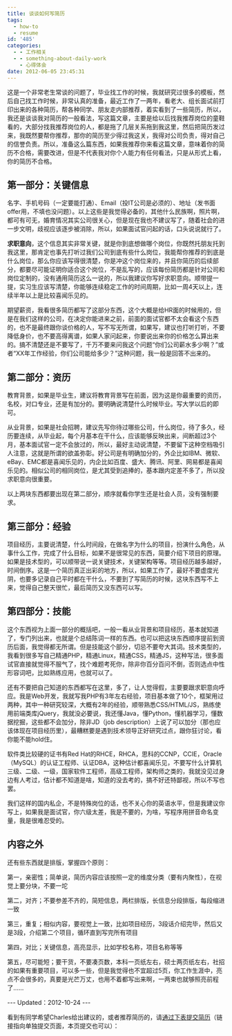 ```yaml
---
title: 谈谈如何写简历
tags:
  - how-to
  - resume
id: '485'
categories:
  - - 工作相关
  - - something-about-daily-work
    - 心得体会
date: 2012-06-05 23:45:31
---
```


这是一个非常老生常谈的问题了，毕业找工作的时候，我就研究过很多的模板，然后自己找工作时候，非常认真的准备，最近工作了一两年，看老大、组长面试前打印出来的各种简历，帮各种同学、朋友走内部推荐，着实看到了一些简历，所以，我还是谈谈我对简历的一般看法，写这篇文章，主要是给以后找我推荐岗位的童鞋看的，大部分找我推荐岗位的人，都是拖了几层关系拖到我这里，然后把简历发过来，我既然要帮你推荐，那你的简历至少得过我这关，我得对公司负责，得对自己的信誉负责。所以，准备这么篇东西，如果我推荐你来看这篇文章，意味着你的简历不合格，需要改进，但是不代表我对你个人能力有任何看法，只是从形式上看，你的简历不合格。
<!-- more -->
## 第一部分：关键信息

名字、手机号码（一定要能打通）、Email（投IT公司是必须的）、地址（发书面offer用，不填也没问题）。以上这些是我觉得必备的，其他什么民族啊，照片啊，都可有可无，婚育情况其实公司很关心，但是现在我也不建议写了，随着社会的进一步文明，歧视应该逐步被消除，所以，如果面试官问起的话，口头说说就行了。

**求职意向**，这个信息其实非常关键，就是你到底想做哪个岗位，你既然托朋友托到我这里，那肯定也事先打听过我们公司到底有些什么岗位，我能帮你推荐的到底是什么岗位，那么你应该写得很清楚，你是冲这个岗位来的，并且你简历的后续部分，都要尽可能证明你适合这个岗位，不是乱写的，应该每份简历都是针对公司和岗位定制的，没有通用简历这么一说的，所以我建议你写好求职意向。顺带提一提，实习生应该写清楚，你能够连续稳定工作的时间周期，比如一周4天以上，连续半年以上是比较喜闻乐见的。

期望薪资，我看很多简历都写了这部分东西，这个大概是给HR面的时候用的，但是在我们这样的公司，在决定你能进来之前，前面的面试官都不太会看这个东西的，也不是最终跟你谈价格的人，写不写无所谓，如果写，建议也打听打听，不要降低身价，也不要高得离谱，如果人家问起来，你要说出来你的价格怎么算出来的。搞不清楚还是不要写了，千万不要来问我这个问题“你们公司薪水多少啊？”或者“XX年工作经验，你们公司能给多少？”这种问题，我一般是回答不出来的。

## 第二部分：资历

教育背景，如果是毕业生，建议将教育背景写在前面，因为这是你最重要的资历，名校，对口专业，还是有加分的。要明确说清楚什么时候毕业。写大学以后的即可。

从业背景，如果是社会招聘，建议先写你待过哪些公司，什么岗位，待了多久，经历要连续，从毕业起，每个月基本在干什么，应该能够反映出来，间断超过3个月，基本面试官一定不会放过的，所以，最好主动说清楚，不要留下这种空档吸引人注意，这就是所谓的欲盖弥彰。好公司是有明确加分的，外企比如IBM、微软、eBay、EMC都是喜闻乐见的，内企比如百度、盛大、腾讯、阿里、网易都是喜闻乐见的。相似公司的相同岗位，是尤其受到追捧的，基本跟内定差不多了，所以投求职意向很重要。

以上两块东西都要出现在第二部分，顺序就看你学生还是社会人员，没有强制要求。

## 第三部分：经验

项目经历，主要说清楚，什么时间段，在做名字为什么的项目，扮演什么角色，从事什么工作，完成了什么目标，如果不是很常见的东西，简要介绍下项目的原理。如果是技术型的，可以顺带说一说关键技术，关键架构等等。项目经历越多越好，时间倒序。这是一个简历真正出彩的地方，所以，如果工作了，最好不要虚度光阴，也要多记录自己平时都在干什么，不要到了写简历的时候，这块东西写不上来，觉得自己整天很忙，最后简历又没东西可以写。

## 第四部分：技能

这个东西视为上面一部分的概括吧，一般一看从业背景和项目经历，基本就知道了，专门列出来，也就是个总结陈词一样的东西。也可以把这块东西顺序提前到资历后面，我觉得都无所谓。但是技能这个部分，切忌不要夸大其词。技术类型的，我看到很多写自己精通PHP，精通Linux，精通CSS，精通JS，这种写法，很多面试官直接就觉得不服气了，找个难题考死你，除非你百分百问不倒，否则选点中性形容词吧，比如熟练应用，也就可以了。

还有不要把自己知道的东西都写在这里，多了，让人觉得假，主要要跟求职意向呼应。我是Web开发，我就写我PHP有3年左右经验，项目基本做了10个，框架用过两种，其中一种研究较深，大概有2年的经验，顺带熟悉CSS/HTML/JS，熟练使用前端类库jQuery，我就没必要说，我还懂Java，懂Python，懂机器学习，懂数据挖掘，这些都不会加分，除非JD（job description）上说了可以加分（那也应该体现在项目经历里），最糟糕要是遇到技术领导正好研究过点，跟你狂讨论，看你能不能hold住。

软件类比较硬的证书有Red Hat的RHCE，RHCA，思科的CCNP，CCIE，Oracle（MySQL）的认证工程师、认证DBA，这种估计都喜闻乐见，不要写什么计算机三级、二级、一级，国家软件工程师，高级工程师，架构师之类的，我就没见过身边有人考过，估计都不知道是啥，知道的没去考的，搞不好还特鄙视，所以不写也罢。

我们这样的国内私企，不是特殊岗位的话，也不关心你的英语水平，但是我建议你写上，如果我是面试官，你六级太差，我是不要的，为啥，写程序用拼音命名变量，我是很难忍受的。

## 内容之外

还有些东西就是排版，掌握四个原则：

第一，亲密性；简单说，简历内容应该按照一定的维度分类（要有内聚性），在视觉上要分块，不要一坨

第二，对齐；不要参差不齐的，简短信息，两栏排版，长信息分段排版，每段缩进一致

第三，重复；相似内容，要视觉上一致，比如项目经历，3段话介绍完毕，然后又是3段，介绍第二个项目，循环直到写完所有项目

第四，对比；关键信息，高亮显示，比如学校名称，项目名称等等

第五，尽可能短；要干货，不要凑页数，本科一页纸左右，硕士两页纸左右，社招的如果有重要项目，可以多一些，但是我觉得也不宜超过5页，你工作生涯中，亮点不会很多的，真要是光芒万丈，也用不着都写出来啊，一两束也就够照亮前程了……


--- Updated：2012-10-24 ---

看到有同学希望Charles给出建议的，或者推荐简历的，请[通过下表提交简历](http://sexywp.com/resume "提交简历")（链接指向单独提交页面，本页提交也可以）：
